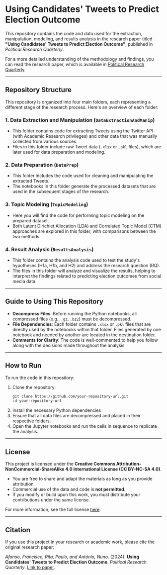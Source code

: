 # Using Candidates' Tweets to Predict Election Outcome

This repository contains the code and data used for the extraction, manipulation, modeling, and results analysis in the research paper titled **"Using Candidates' Tweets to Predict Election Outcome"**, published in *Political Research Quarterly*.

For a more detailed understanding of the methodology and findings, you can read the research paper, which is available in [Political Research Quarterly](https://journals.sagepub.com/home/prq).

---

## Repository Structure

This repository is organized into four main folders, each representing a different stage of the research process. Here's an overview of each folder:

### 1. **Data Extraction and Manipulation** (`DataExtractionAndManip`)

- This folder contains code for extracting Tweets using the Twitter API (with Academic Research privileges) and other data that was manually collected from various sources.
- Files in this folder include raw Tweet data (`.xlsx` or `.pkl` files), which are later used for data preparation and modeling.

### 2. **Data Preparation** (`DataPrep`)

- This folder includes the code used for cleaning and manipulating the extracted Tweets.
- The notebooks in this folder generate the processed datasets that are used in the subsequent stages of the research.

### 3. **Topic Modeling** (`TopicModeling`)

- Here you will find the code for performing topic modeling on the prepared dataset.
- Both Latent Dirichlet Allocation (LDA) and Correlated Topic Model (CTM) approaches are explored in this folder, with comparisons between the two methods.

### 4. **Result Analysis** (`ResultsAnalysis`)

- This folder contains the analysis code used to test the study's hypotheses (H1a, H1b, and H2) and address the research question (RQ).
- The files in this folder will analyze and visualize the results, helping to interpret the findings related to predicting election outcomes from social media data.

---

## Guide to Using This Repository

- **Decompress Files**: Before running the Python notebooks, all compressed files (e.g., `.gz`, `.bz2`) must be decompressed.
- **File Dependencies**: Each folder contains `.xlsx` or `.pkl` files that are directly used by the notebooks within that folder. Files generated by one notebook and needed by another are located in the destination folder.
- **Comments for Clarity**: The code is well-commented to help you follow along with the decisions made throughout the analysis.

---

## How to Run

To run the code in this repository:
1. Clone the repository:
   ```bash
   git clone https://github.com/your-repository-url.git
   cd your-repository-url
2. Install the necessary Python dependencies
3. Ensure that all data files are decompressed and placed in their respective folders.
4. Open the Jupyter notebooks and run the cells in sequence to replicate the analysis.


---
## License

This project is licensed under the **Creative Commons Attribution-NonCommercial-ShareAlike 4.0 International License (CC BY-NC-SA 4.0)**.

- You are free to share and adapt the materials as long as you provide attribution.
- Commercial use of the data and code is **not permitted**.
- If you modify or build upon this work, you must distribute your contributions under the same license.

For more information, see the full license [here](LICENSE).

---

## Citation

If you use this project in your research or academic work, please cite the original research paper:

*Afonso, Francisco, Rita, Paulo, and António, Nuno*. (2024). **Using Candidates' Tweets to Predict Election Outcome**. *Political Research Quarterly*. [Link to paper](https://journals.sagepub.com/home/prq).
